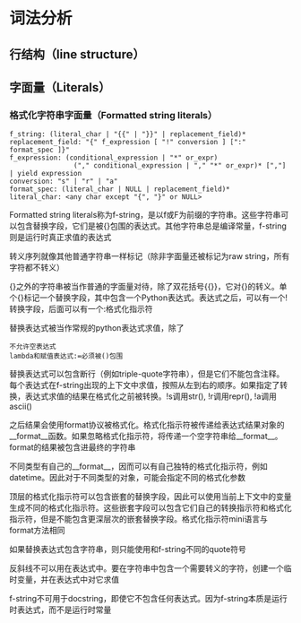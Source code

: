# 词法分析

## 行结构（line structure）

## 字面量（Literals）

### 格式化字符串字面量（Formatted string literals）

    f_string: (literal_char | "{{" | "}}" | replacement_field)*
    replacement_field: "{" f_expression [ "!" conversion ] [":" format_spec ]}"
    f_expression: (conditional_expression | "*" or_expr)
                    ("," conditional_expression | "," "*" or_expr)* [","] | yield expression
    conversion: "s" | "r" | "a"
    format_spec: (literal_char | NULL | replacement_field)*
    literal_char: <any char except "{", "}" or NULL>

Formatted string literals称为f-string，是以f或F为前缀的字符串。这些字符串可以包含替换字段，它们是被{}包围的表达式。其他字符串总是编译常量，f-string则是运行时真正求值的表达式

转义序列就像其他普通字符串一样标记（除非字面量还被标记为raw string，所有字符都不转义）

{}之外的字符串被当作普通的字面量对待，除了双花括号{{}}，它对{}的转义。单个{}标记一个替换字段，其中包含一个Python表达式。表达式之后，可以有一个!转换字段，后面可以有一个:格式化指示符

替换表达式被当作常规的python表达式求值，除了

    不允许空表达式
    lambda和赋值表达式:=必须被()包围

替换表达式可以包含断行（例如triple-quote字符串），但是它们不能包含注释。每个表达式在f-string出现的上下文中求值，按照从左到右的顺序。如果指定了转换，表达式求值的结果在格式化之前被转换。!s调用str(), !r调用repr(), !a调用ascii()

之后结果会使用format协议被格式化。格式化指示符被传递给表达式结果对象的\_\_format__函数。如果忽略格式化指示符，将传递一个空字符串给\_\_format__。format的结果被包含进最终的字符串

不同类型有自己的\_\_format__，因而可以有自己独特的格式化指示符，例如datetime。因此对于不同类型的对象，可能会指定不同的格式化参数

顶层的格式化指示符可以包含嵌套的替换字段，因此可以使用当前上下文中的变量生成不同的格式化指示符。这些嵌套字段可以包含它们自己的转换指示符和格式化指示符，但是不能包含更深层次的嵌套替换字段。格式化指示符mini语言与format方法相同

如果替换表达式包含字符串，则只能使用和f-string不同的quote符号

反斜线不可以用在表达式中。要在字符串中包含一个需要转义的字符，创建一个临时变量，并在表达式中对它求值

f-string不可用于docstring，即使它不包含任何表达式。因为f-string本质是运行时表达式，而不是运行时常量
